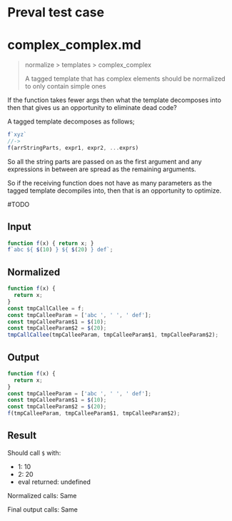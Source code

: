 # Preval test case

# complex_complex.md

> normalize > templates > complex_complex
>
> A tagged template that has complex elements should be normalized to only contain simple ones

If the function takes fewer args then what the template decomposes into then that gives us an opportunity to eliminate dead code?

A tagged template decomposes as follows;

```js
f`xyz`
//->
f(arrStringParts, expr1, expr2, ...exprs)
``` 

So all the string parts are passed on as the first argument and any expressions in between are spread as the remaining arguments.

So if the receiving function does not have as many parameters as the tagged template decompiles into, then that is an opportunity to optimize.

#TODO

## Input

`````js filename=intro
function f(x) { return x; }
f`abc ${ $(10) } ${ $(20) } def`;
`````

## Normalized

`````js filename=intro
function f(x) {
  return x;
}
const tmpCallCallee = f;
const tmpCalleeParam = ['abc ', ' ', ' def'];
const tmpCalleeParam$1 = $(10);
const tmpCalleeParam$2 = $(20);
tmpCallCallee(tmpCalleeParam, tmpCalleeParam$1, tmpCalleeParam$2);
`````

## Output

`````js filename=intro
function f(x) {
  return x;
}
const tmpCalleeParam = ['abc ', ' ', ' def'];
const tmpCalleeParam$1 = $(10);
const tmpCalleeParam$2 = $(20);
f(tmpCalleeParam, tmpCalleeParam$1, tmpCalleeParam$2);
`````

## Result

Should call `$` with:
 - 1: 10
 - 2: 20
 - eval returned: undefined

Normalized calls: Same

Final output calls: Same
